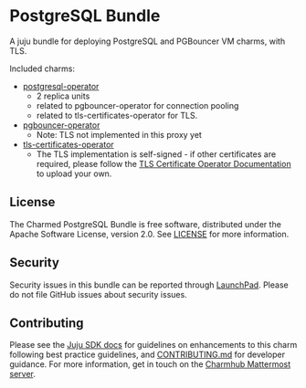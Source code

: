 # PostgreSQL Bundle

A juju bundle for deploying PostgreSQL and PGBouncer VM charms, with TLS.

Included charms:
- [postgresql-operator](https://github.com/canonical/postgresql-operator)
  - 2 replica units
  - related to pgbouncer-operator for connection pooling
  - related to tls-certificates-operator for TLS.
- [pgbouncer-operator](https://github.com/canonical/pgbouncer-operator)
  - Note: TLS not implemented in this proxy yet
- [tls-certificates-operator](https://github.com/canonical/tls-certificates-operator)
  - The TLS implementation is self-signed - if other certificates are required, please follow the [TLS Certificate Operator Documentation](https://charmhub.io/tls-certificates-operator) to upload your own.

## License

The Charmed PostgreSQL Bundle is free software, distributed under the Apache Software License, version 2.0. See [LICENSE](https://github.com/canonical/pgbouncer-operator/blob/main/LICENSE) for more information.

## Security

Security issues in this bundle can be reported through [LaunchPad](https://wiki.ubuntu.com/DebuggingSecurity#How%20to%20File). Please do not file GitHub issues about security issues.

## Contributing

Please see the [Juju SDK docs](https://juju.is/docs/sdk) for guidelines on enhancements to this charm following best practice guidelines, and [CONTRIBUTING.md](https://github.com/canonical/postgresql-bundle/CONTRIBUTING.md) for developer guidance. For more information, get in touch on the [Charmhub Mattermost server](https://chat.charmhub.io).
